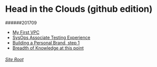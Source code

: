 # Head in the Clouds (github edition)

######201709
- [My First VPC](https://linuxlsr.github.io/soops_site/1709/my_first_vpc/)
- [SysOps Associate Testing Experience](https://linuxlsr.github.io/soops_site/1709/sysops_testing_waiting_game/)
- [Building a Personal Brand, step 1](https://linuxlsr.github.io/soops_site/1709/build_a_brand_step_1/)
- [Breadth of Knowledge at this point](https://linuxlsr.github.io/soops_site/1709/breadth_of_knowledge_at_this_point)


###### [Site Root](https://linuxlsr.github.io/soops_site/)